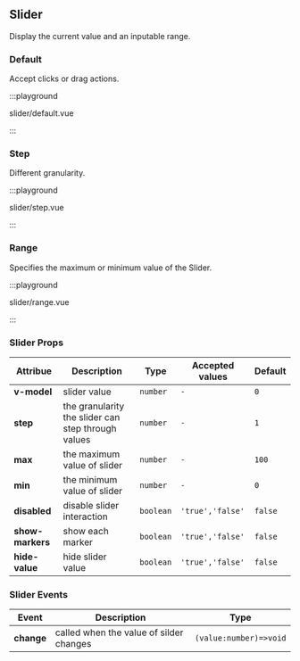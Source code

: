 ## Slider

Display the current value and an inputable range.

### Default

Accept clicks or drag actions.

:::playground

slider/default.vue

:::

### Step

Different granularity.

:::playground

slider/step.vue

:::

### Range

Specifies the maximum or minimum value of the Slider.

:::playground

slider/range.vue

:::

### Slider Props

| Attribue         | Description                                        | Type      | Accepted values  | Default |
| ---------------- | -------------------------------------------------- | --------- | ---------------- | ------- |
| **v-model**      | slider value                                       | `number`  | `-`              | `0`     |
| **step**         | the granularity the slider can step through values | `number`  | `-`              | `1`     |
| **max**          | the maximum value of slider                        | `number`  | `-`              | `100`   |
| **min**          | the minimum value of slider                        | `number`  | `-`              | `0`     |
| **disabled**     | disable slider interaction                         | `boolean` | `'true','false'` | `false` |
| **show-markers** | show each marker                                   | `boolean` | `'true','false'` | `false` |
| **hide-value**   | hide slider value                                  | `boolean` | `'true','false'` | `false` |

### Slider Events

| Event      | Description                             | Type                   |
| ---------- | --------------------------------------- | ---------------------- |
| **change** | called when the value of silder changes | `(value:number)=>void` |
